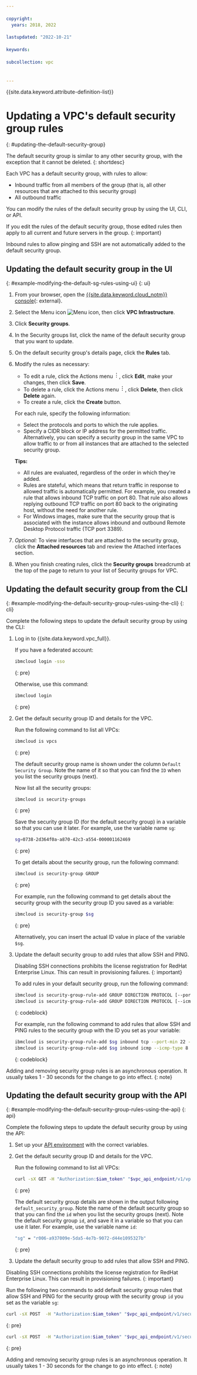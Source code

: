 ```yaml
---

copyright:
  years: 2018, 2022

lastupdated: "2022-10-21"

keywords:

subcollection: vpc


---
```


{{site.data.keyword.attribute-definition-list}}

# Updating a VPC's default security group rules
{: #updating-the-default-security-group}

The default security group is similar to any other security group, with the exception that it cannot be deleted.
{: shortdesc}

Each VPC has a default security group, with rules to allow:

* Inbound traffic from all members of the group (that is, all other resources that are attached to this security group)
* All outbound traffic

You can modify the rules of the default security group by using the UI, CLI, or API.

If you edit the rules of the default security group, those edited rules then apply to all current and future servers in the group.
{: important}

Inbound rules to allow pinging and SSH are not automatically added to the default security group.

## Updating the default security group in the UI
{: #example-modifying-the-default-sg-rules-using-ui}
{: ui}

1. From your browser, open the [{{site.data.keyword.cloud_notm}} console](/login){: external}.
1. Select the Menu icon ![Menu icon](../icons/icon_hamburger.svg), then click **VPC Infrastructure**.
1. Click **Security groups**.
1. In the Security groups list, click the name of the default security group that you want to update.
1. On the default security group's details page, click the **Rules** tab.
1. Modify the rules as necessary:
      - To edit a rule, click the Actions menu ![Actions menu](images/overflow.png), click **Edit**, make your changes, then click **Save**.
      - To delete a rule, click the Actions menu ![Actions menu](images/overflow.png), click **Delete**, then click **Delete** again.
      - To create a rule, click the **Create** button.

      For each rule, specify the following information:

      * Select the protocols and ports to which the rule applies.
      * Specify a CIDR block or IP address for the permitted traffic. Alternatively, you can specify a security group in the same VPC to allow traffic to or from all instances that are attached to the selected security group.

      **Tips:**
      * All rules are evaluated, regardless of the order in which they're added.
      * Rules are stateful, which means that return traffic in response to allowed traffic is automatically permitted. For example, you created a rule that allows inbound TCP traffic on port 80. That rule also allows replying outbound TCP traffic on port 80 back to the originating host, without the need for another rule.
      * For Windows images, make sure that the security group that is associated with the instance allows inbound and outbound Remote Desktop Protocol traffic (TCP port 3389).

1. _Optional:_ To view interfaces that are attached to the security group, click the **Attached resources** tab and review the Attached interfaces section.
1. When you finish creating rules, click the **Security groups** breadcrumb at the top of the page to return to your list of Security groups for VPC.


## Updating the default security group from the CLI
{: #example-modifying-the-default-security-group-rules-using-the-cli}
{: cli}

Complete the following steps to update the default security group by using the CLI:

1. Log in to {{site.data.keyword.vpc_full}}.

   If you have a federated account:

   ```sh
   ibmcloud login -sso
   ```
   {: pre}

   Otherwise, use this command:

   ```sh
   ibmcloud login
   ```
   {: pre}

2. Get the default security group ID and details for the VPC.

   Run the following command to list all VPCs:

   ```sh
   ibmcloud is vpcs
   ```
   {: pre}

   The default security group name is shown under the column `Default Security Group`. Note the name of it so that you can find the `ID` when you list the security groups (next).

   Now list all the security groups:

   ```sh
   ibmcloud is security-groups
   ```
   {: pre}

   Save the security group ID (for the default security group) in a variable so that you can use it later. For example, use the variable name `sg`:

   ```sh
   sg=0738-2d364f0a-a870-42c3-a554-000001162469
   ```
   {: pre}

   To get details about the security group, run the following command:

   ```sh
   ibmcloud is security-group GROUP
   ```
   {: pre}

   For example, run the following command to get details about the security group with the security group ID you saved as a variable:

    ```sh
   ibmcloud is security-group $sg
   ```
   {: pre}

   Alternatively, you can insert the actual ID value in place of the variable `$sg`.

3. Update the default security group to add rules that allow SSH and PING.

   Disabling SSH connections prohibits the license registration for RedHat Enterprise Linux. This can result in provisioning failures.
   {: important}

   To add rules in your default security group, run the following command:

   ```sh
   ibmcloud is security-group-rule-add GROUP DIRECTION PROTOCOL [--port-min PORT_MIN] [--port-max PORT_MAX]
   ibmcloud is security-group-rule-add GROUP DIRECTION PROTOCOL [--icmp-type ICMP_TYPE [--icmp-code ICMP_CODE]]
   ```
   {: codeblock}

   For example, run the following command to add rules that allow SSH and PING rules to the security group with the ID you set as your variable:

   ```sh
   ibmcloud is security-group-rule-add $sg inbound tcp --port-min 22 --port-max 22
   ibmcloud is security-group-rule-add $sg inbound icmp --icmp-type 8 --icmp-code 0
   ```
   {: codeblock}

Adding and removing security group rules is an asynchronous operation. It usually takes 1 - 30 seconds for the change to go into effect.
{: note}

## Updating the default security group with the API
{: #example-modifying-the-default-security-group-rules-using-the-api}
{: api}

Complete the following steps to update the default security group by using the API:

1. Set up your [API environment](/docs/vpc?topic=vpc-set-up-environment#api-prerequisites-setup) with the correct variables.

1. Get the default security group ID and details for the VPC.

   Run the following command to list all VPCs:

   ```sh
   curl -sX GET -H "Authorization:$iam_token" "$vpc_api_endpoint/v1/vpcs?generation=2&version=2022-09-13"
   ```
   {: pre}

   The default security group details are shown in the output following `default_security_group`. Note the name of the default security group so that you can find the `id` when you list the security groups (next). Note the default security group `id`, and save it in a variable so that you can use it later. For example, use the variable name `id`:

   ```sh
   "sg" = "r006-a937009e-5da5-4e7b-9072-d44e1095327b"
   ```
   {: pre}

1. Update the default security group to add rules that allow SSH and PING.

Disabling SSH connections prohibits the license registration for RedHat Enterprise Linux. This can result in provisioning failures.
{: important}

Run the following two commands to add default security group rules that allow SSH and PING for the security group with the security group `id` you set as the variable `sg`:

   ```sh
   curl -sX POST  -H "Authorization:$iam_token" "$vpc_api_endpoint/v1/security_groups/$sg/rules?generation=2&version=$api_version"  -d '{"direction":"inbound","protocol":"tcp","port_min":22, "port_max":22}'
   ```
   {: pre}

   ```sh
   curl -sX POST  -H "Authorization:$iam_token" "$vpc_api_endpoint/v1/security_groups/$sg/rules?generation=2&version=$api_version"  -d '{"direction":"inbound","protocol":"icmp","code":0, "type":9}'
   ```
   {: pre}

Adding and removing security group rules is an asynchronous operation. It usually takes 1 - 30 seconds for the change to go into effect.
{: note}
